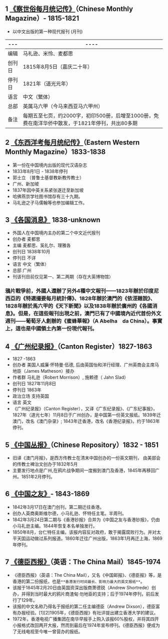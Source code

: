 ## 1 [《察世俗每月统记传》](https://zh.wikipedia.org/zh-cn/%E4%B8%9C%E8%A5%BF%E6%B4%8B%E8%80%83%E6%AF%8F%E6%9C%88%E7%BB%9F%E7%BA%AA%E4%BC%A0)（Chinese Monthly Magazine）- 1815-1821
- 以中文出版的第一种现代报刊 (月刊) 

| ---  |    ----            |
| ---  |    ----            |
| 编辑   | 马礼逊、米怜、麦都思        |
| 创刊日 | 1815年8月5日（嘉庆二十年）  |
| 停刊日 | 1821年（道光元年）           |
| 语言   | 中文（繁体）                |
| 总部   | 英属马六甲（今马来西亚马六甲州）|
| 备注   | 每期五至七页，约2000字，初印500册，后增至1000册，免费在南洋华侨中散发，于1821年停刊，共出80多期 |

## 2 [《东西洋考每月统纪传》](https://zh.wikipedia.org/zh-cn/%E4%B8%9C%E8%A5%BF%E6%B4%8B%E8%80%83%E6%AF%8F%E6%9C%88%E7%BB%9F%E7%BA%AA%E4%BC%A0)（Eastern Western Monthly Magazine）1833-1838
- 第一份在中国境内出版的现代汉语杂志 
- 	1833年8月1日 - 1838年停刊
- 	郭士立 （普鲁士基督教新教传教士）
- 广州、新加坡
- 1837年因中英关系紧张遂迁至新加坡
- 哈佛燕京学社图书馆存有三十九期。
- 马礼逊之子马儒翰等也参加编辑工作。


## 3 [《各国消息》](https://zh.wikipedia.org/zh-cn/%E5%90%84%E5%9B%BD%E6%B6%88%E6%81%AF) 1838-unknown
- 外国人在中国境内主办的第二个中文近代报刊
- 创办者	麦都思
- 主编	麦都思、奚礼尔、理雅各
- 创刊日	1838年10月
- 停刊日	不详
- 语言	中文（繁体）
- 总部	广州
- 刊该刊目前仅见第一、第二两期（存在大英博物馆）


### 鴉片戰爭前，外國人還辦了另外4種中文報刊——1823年辦於印度尼西亞的《特選撮要每月統計傳》、1828年辦於澳門的《依涇雜說》、1828年辦於馬六甲的《天下新聞》以及1838年辦於廣州的《各國消息》。但是，在這些報刊出現之前，澳門已有了中國境內近代首份外文週刊——葡萄牙人創辦的《蜜蜂華報》（A Abelha　da China）。事實上，這也是中國領土內第一份現代報刊。

## 4 [《广州纪录报》](https://zh.wikipedia.org/zh-cn/%E5%BB%A3%E5%B7%9E%E7%B4%80%E9%8C%84%E5%A0%B1)（Canton Register）1827-1863
- 1827 -1863
- 创办者	美国人威廉·怀特曼·伍德, 后由英国怡和洋行经理、广州英商会主席马地臣（James Matheson）接办
- 作者群	马礼逊（Robert Morrison）, 施赖德（ Jahn Slad）
- 创刊日	1827年11月8日
- 停刊日	1863年
- 政治立场	支持英国
- 语言	英文
- 《广州纪录报》（Canton Register），又译《广东纪录报》、《广东纪事报》，1827年（道光七年）11月8日于广州创办，是中国第一份英文报纸。1839年迁澳门，改名《澳门杂录》; 1843年迁香港，改名《香港纪录报》。约于1863年停刊。

## 5 [《中国丛报》](https://zh.wikipedia.org/zh-cn/%E4%B8%AD%E5%9C%8B%E5%8F%A2%E5%A0%B1)（Chinese Repository）1832 - 1851
- 旧译《澳门月报》，是西方传教士在清末中国创办的一份英文期刊， 由美部会的传教士裨治文创办于1832年5月
-  主要发行地点是广州,在鸦片战争期间一度搬到澳门及香港，1845年再移回广州。1851年2月停刊。

## 6 [《中国之友》](https://baike.baidu.com/item/%E4%B8%AD%E5%9B%BD%E4%B9%8B%E5%8F%8B/22630351)- 1843-1869
- 1842年3月17日在澳门创刊，第二期迁往香港。
- 创办人英商奥斯维尔德，小马礼逊、怀特任主笔。半周刊。
- 1842年3月24日第二期与《香港钞报》合并为《中国之友与香港钞报》，仍由小马礼逊主编。1844年恢复本名单独发行。
- 1850年8月，台仁特任主编，该报内容反对政府，敢于揭露腐败行为。并对太平天囯运动做过系列报道。1860年迁往广州出版，1863年1月再迁上海，1869年停刊。


## 7 [《德臣西报》](https://zh.wikipedia.org/zh-cn/%E5%BE%B7%E8%87%A3%E8%A5%BF%E5%A0%B1)（英语：The China Mail）1845-1974
- 《德臣西报》（英语：The China Mail），又名《中国邮报》、《德臣报》等，是香港的第二份报纸，也是`**香港发行时间最长、影响力最大的英文报纸**`。
- 该报于1845年2月20日由英国资深出版商萧德锐（Andrew Shortrede）创办，并得到当时最大的鸦片商渣甸·勿地臣的支持；后于1974年停刊，前后发行了129年。
- 该报的中文名称乃得名于报纸的第二任主编德臣（Andrew Dixson），德臣富有办报经验。[1][2]1905年，《德臣西报》有社评提出建立香港大学的建议。
- 1972年，香港电视广播集团在南华早报手上购入该报60%股权，并将其四开小报格式改回两开大报，然而到最后在1974年宣布停刊。《德臣西报》便成为了无线电视至今唯一曾营办的报纸。
